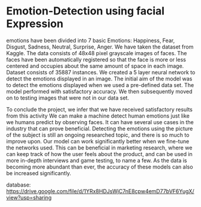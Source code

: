 # Emotion-Detection using facial Expression

emotions have been divided into 7 basic Emotions:
Happiness, Fear, Disgust, Sadness, Neutral, Surprise, Anger.
We have taken the dataset from Kaggle. The data consists of 48x48 pixel
grayscale images of faces. The faces have been automatically registered so
that the face is more or less centered and occupies about the same amount
of space in each image.
Dataset consists of 35887 instances.
We created a 5 layer neural network to detect the emotions displayed in an
image. The initial aim of the model was to detect the emotions displayed
when we used a pre-defined data set. The model performed with satisfactory
accuracy. We then subsequently moved on to testing images that were not in
our data set.

To conclude the project, we infer that we have received satisfactory results
from this activity
We can make a machine detect human emotions just like we humans
predict by observing faces. It can have several use cases in the industry that
can prove beneficial.
Detecting the emotions using the picture of the subject is still an ongoing
researched topic, and there is so much to improve upon. Our model can
work significantly better when we fine-tune the networks used.
This can be beneficial in marketing research, where we can keep track of
how the user feels about the product, and can be used in more in-depth
interviews and game testing, to name a few.
As the data is becoming more abundant than ever, the accuracy of these
models can also be increased significantly.

database: https://drive.google.com/file/d/1YRx8HDJsWjC7nE8cpw4emD77bVF6YugX/view?usp=sharing

